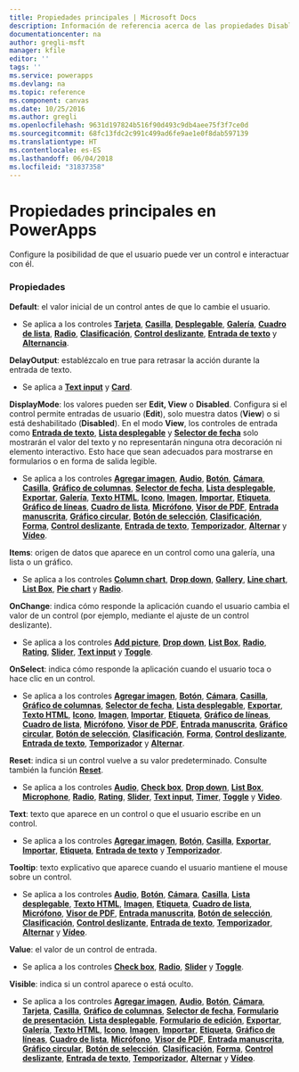```yaml
---
title: Propiedades principales | Microsoft Docs
description: Información de referencia acerca de las propiedades Disabled, Visible y ReadOnly
documentationcenter: na
author: gregli-msft
manager: kfile
editor: ''
tags: ''
ms.service: powerapps
ms.devlang: na
ms.topic: reference
ms.component: canvas
ms.date: 10/25/2016
ms.author: gregli
ms.openlocfilehash: 9631d197824b516f90d493c9db4aee75f3f7ce0d
ms.sourcegitcommit: 68fc13fdc2c991c499ad6fe9ae1e0f8dab597139
ms.translationtype: HT
ms.contentlocale: es-ES
ms.lasthandoff: 06/04/2018
ms.locfileid: "31837358"
---
```

# <a name="core-properties-in-powerapps"></a>Propiedades principales en PowerApps
Configure la posibilidad de que el usuario puede ver un control e interactuar con él.

### <a name="properties"></a>Propiedades
**Default**: el valor inicial de un control antes de que lo cambie el usuario.

* Se aplica a los controles **[Tarjeta](control-card.md)**, **[Casilla](control-check-box.md)**, **[Desplegable](control-drop-down.md)**, **[Galería](control-gallery.md)**, **[Cuadro de lista](control-list-box.md)**, **[Radio](control-radio.md)**, **[Clasificación](control-rating.md)**, **[Control deslizante](control-slider.md)**, **[Entrada de texto](control-text-input.md)** y **[Alternancia](control-toggle.md)**.

**DelayOutput**: establézcalo en true para retrasar la acción durante la entrada de texto.

* Se aplica a **[Text input](control-text-input.md)** y **[Card](control-card.md)**.

**DisplayMode**: los valores pueden ser **Edit, View** o **Disabled**. Configura si el control permite entradas de usuario (**Edit**), solo muestra datos (**View**) o si está deshabilitado (**Disabled**).  En el modo **View**, los controles de entrada como **[Entrada de texto](control-text-input.md)**, **[Lista desplegable](control-drop-down.md)** y **[Selector de fecha](control-date-picker.md)** solo mostrarán el valor del texto y no representarán ninguna otra decoración ni elemento interactivo.  Esto hace que sean adecuados para mostrarse en formularios o en forma de salida legible.

* Se aplica a los controles **[Agregar imagen](control-add-picture.md)**, **[Audio](control-audio-video.md)**, **[Botón](control-button.md)**, **[Cámara](control-camera.md)**, **[Casilla](control-check-box.md)**, **[Gráfico de columnas](control-column-line-chart.md)**, **[Selector de fecha](control-date-picker.md)**, **[Lista desplegable](control-drop-down.md)**, **[Exportar](control-export-import.md)**, **[Galería](control-gallery.md)**, **[Texto HTML](control-html-text.md)**, **[Icono](control-shapes-icons.md)**, **[Imagen](control-image.md)**, **[Importar](control-export-import.md)**, **[Etiqueta](control-text-box.md)**, **[Gráfico de líneas](control-column-line-chart.md)**, **[Cuadro de lista](control-list-box.md)**, **[Micrófono](control-microphone.md)**, **[Visor de PDF](control-pdf-viewer.md)**, **[Entrada manuscrita](control-pen-input.md)**, **[Gráfico circular](control-pie-chart.md)**, **[Botón de selección](control-radio.md)**, **[Clasificación](control-rating.md)**, **[Forma](control-shapes-icons.md)**, **[Control deslizante](control-slider.md)**, **[Entrada de texto](control-text-input.md)**, **[Temporizador](control-timer.md)**, **[Alternar](control-toggle.md)** y **[Vídeo](control-audio-video.md)**.

**Items**: origen de datos que aparece en un control como una galería, una lista o un gráfico.

* Se aplica a los controles **[Column chart](control-column-line-chart.md)**, **[Drop down](control-drop-down.md)**, **[Gallery](control-gallery.md)**, **[Line chart](control-column-line-chart.md)**, **[List Box](control-list-box.md)**, **[Pie chart](control-pie-chart.md)** y **[Radio](control-radio.md)**.

**OnChange**: indica cómo responde la aplicación cuando el usuario cambia el valor de un control (por ejemplo, mediante el ajuste de un control deslizante).

* Se aplica a los controles **[Add picture](control-add-picture.md)**, **[Drop down](control-drop-down.md)**, **[List Box](control-list-box.md)**, **[Radio](control-radio.md)**, **[Rating](control-rating.md)**, **[Slider](control-slider.md)**, **[Text input](control-text-input.md)** y **[Toggle](control-toggle.md)**.

**OnSelect**: indica cómo responde la aplicación cuando el usuario toca o hace clic en un control.

* Se aplica a los controles **[Agregar imagen](control-add-picture.md)**, **[Botón](control-button.md)**, **[Cámara](control-camera.md)**, **[Casilla](control-check-box.md)**, **[Gráfico de columnas](control-column-line-chart.md)**, **[Selector de fecha](control-date-picker.md)**, **[Lista desplegable](control-drop-down.md)**, **[Exportar](control-export-import.md)**, **[Texto HTML](control-html-text.md)**, **[Icono](control-shapes-icons.md)**, **[Imagen](control-image.md)**, **[Importar](control-export-import.md)**, **[Etiqueta](control-text-box.md)**, **[Gráfico de líneas](control-column-line-chart.md)**, **[Cuadro de lista](control-list-box.md)**, **[Micrófono](control-microphone.md)**, **[Visor de PDF](control-pdf-viewer.md)**, **[Entrada manuscrita](control-pen-input.md)**, **[Gráfico circular](control-pie-chart.md)**, **[Botón de selección](control-radio.md)**, **[Clasificación](control-rating.md)**, **[Forma](control-shapes-icons.md)**, **[Control deslizante](control-slider.md)**, **[Entrada de texto](control-text-input.md)**, **[Temporizador](control-timer.md)** y **[Alternar](control-toggle.md)**.

**Reset**: indica si un control vuelve a su valor predeterminado.  Consulte también la función **[Reset](../functions/function-reset.md)**.

* Se aplica a los controles **[Audio](control-audio-video.md)**, **[Check box](control-check-box.md)**, **[Drop down](control-drop-down.md)**, **[List Box](control-list-box.md)**, **[Microphone](control-microphone.md)**, **[Radio](control-radio.md)**, **[Rating](control-rating.md)**, **[Slider](control-slider.md)**, **[Text input](control-text-input.md)**, **[Timer](control-timer.md)**, **[Toggle](control-toggle.md)** y **[Video](control-audio-video.md)**.

**Text**: texto que aparece en un control o que el usuario escribe en un control.

* Se aplica a los controles **[Agregar imagen](control-add-picture.md)**, **[Botón](control-button.md)**, **[Casilla](control-check-box.md)**, **[Exportar](control-export-import.md)**, **[Importar](control-export-import.md)**, **[Etiqueta](control-text-box.md)**, **[Entrada de texto](control-text-input.md)** y **[Temporizador](control-timer.md)**.

**Tooltip**: texto explicativo que aparece cuando el usuario mantiene el mouse sobre un control.

* Se aplica a los controles **[Audio](control-audio-video.md)**, **[Botón](control-button.md)**, **[Cámara](control-camera.md)**, **[Casilla](control-check-box.md)**, **[Lista desplegable](control-drop-down.md)**, **[Texto HTML](control-html-text.md)**, **[Imagen](control-image.md)**, **[Etiqueta](control-text-box.md)**, **[Cuadro de lista](control-list-box.md)**, **[Micrófono](control-microphone.md)**, **[Visor de PDF](control-pdf-viewer.md)**, **[Entrada manuscrita](control-pen-input.md)**, **[Botón de selección](control-radio.md)**, **[Clasificación](control-rating.md)**, **[Control deslizante](control-slider.md)**, **[Entrada de texto](control-text-input.md)**, **[Temporizador](control-timer.md)**, **[Alternar](control-toggle.md)** y **[Vídeo](control-audio-video.md)**.

**Value**: el valor de un control de entrada.

* Se aplica a los controles **[Check box](control-check-box.md)**, **[Radio](control-radio.md)**, **[Slider](control-slider.md)** y **[Toggle](control-toggle.md)**.

**Visible**: indica si un control aparece o está oculto.

* Se aplica a los controles **[Agregar imagen](control-add-picture.md)**, **[Audio](control-audio-video.md)**, **[Botón](control-button.md)**, **[Cámara](control-camera.md)**, **[Tarjeta](control-card.md)**, **[Casilla](control-check-box.md)**, **[Gráfico de columnas](control-column-line-chart.md)**, **[Selector de fecha](control-date-picker.md)**, **[Formulario de presentación](control-form-detail.md)**, **[Lista desplegable](control-drop-down.md)**, **[Formulario de edición](control-form-detail.md)**, **[Exportar](control-export-import.md)**, **[Galería](control-gallery.md)**, **[Texto HTML](control-html-text.md)**, **[Icono](control-shapes-icons.md)**, **[Imagen](control-image.md)**, **[Importar](control-export-import.md)**, **[Etiqueta](control-text-box.md)**, **[Gráfico de líneas](control-column-line-chart.md)**, **[Cuadro de lista](control-list-box.md)**, **[Micrófono](control-microphone.md)**, **[Visor de PDF](control-pdf-viewer.md)**, **[Entrada manuscrita](control-pen-input.md)**, **[Gráfico circular](control-pie-chart.md)**, **[Botón de selección](control-radio.md)**, **[Clasificación](control-rating.md)**, **[Forma](control-shapes-icons.md)**, **[Control deslizante](control-slider.md)**, **[Entrada de texto](control-text-input.md)**, **[Temporizador](control-timer.md)**, **[Alternar](control-toggle.md)** y **[Vídeo](control-audio-video.md)**.

